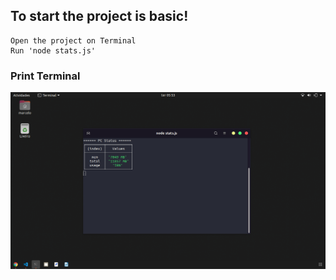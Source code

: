 ## To start the project is basic!

    Open the project on Terminal
    Run 'node stats.js' 

### Print Terminal

<img src="print.png">